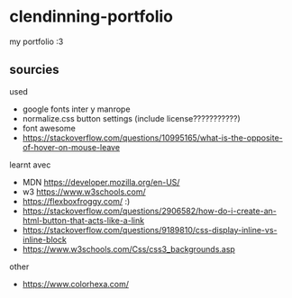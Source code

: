 # clendinning-portfolio
my portfolio :3

## sourcies
used
- google fonts inter y manrope
- normalize.css button settings (include license???????????)
- font awesome
- https://stackoverflow.com/questions/10995165/what-is-the-opposite-of-hover-on-mouse-leave

learnt avec
- MDN https://developer.mozilla.org/en-US/
- w3 https://www.w3schools.com/
- https://flexboxfroggy.com/ :)
- https://stackoverflow.com/questions/2906582/how-do-i-create-an-html-button-that-acts-like-a-link
- https://stackoverflow.com/questions/9189810/css-display-inline-vs-inline-block
- https://www.w3schools.com/Css/css3_backgrounds.asp

other
- https://www.colorhexa.com/